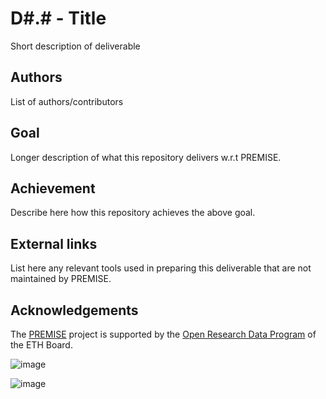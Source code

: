 # D#.# - Title
Short description of deliverable

## Authors
List of authors/contributors

## Goal
Longer description of what this repository delivers w.r.t PREMISE.

## Achievement
Describe here how this repository achieves the above goal.

## External links
List here any relevant tools used in preparing this deliverable that are not maintained by PREMISE.

## Acknowledgements
The [PREMISE](https://ord-premise.github.io/) project is supported by the [Open Research Data Program](https://ethrat.ch/en/eth-domain/open-research-data/) of the ETH Board.

![image](https://github.com/ord-premise/metadata-batteries/assets/45081142/74640b5c-ee94-41e1-9acd-fa47da866fe8)

![image](https://github.com/ord-premise/metadata-batteries/assets/45081142/d282c4d9-feb3-47dc-b5d4-c616151518be)
